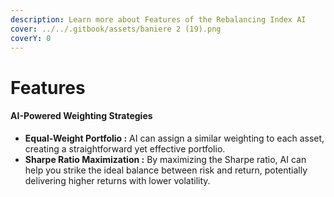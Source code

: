 ```yaml
---
description: Learn more about Features of the Rebalancing Index AI
cover: ../../.gitbook/assets/baniere 2 (19).png
coverY: 0
---
```


# Features

#### AI-Powered Weighting Strategies

* **Equal-Weight Portfolio :** AI can assign a similar weighting to each asset, creating a straightforward yet effective portfolio.
* **Sharpe Ratio Maximization :** By maximizing the Sharpe ratio, AI can help you strike the ideal balance between risk and return, potentially delivering higher returns with lower volatility.

